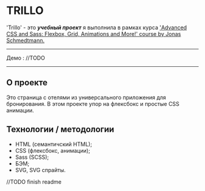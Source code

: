 # TRILLO

'Trillo' - это _**учебный проект**_ я выполнила в рамках курса ['Advanced CSS and Sass: Flexbox, Grid, Animations and More!' course by Jonas Schmedtmann.](https://www.udemy.com/course/advanced-css-and-sass/)

---

Демо : //TODO

---

## О проекте

Это страница с отелями из универсального приложения для бронирования. В этом проекте упор на флексбокс и простые CSS анимации.

## Технологии / методологии

- HTML (семантичский HTML);
- CSS (флексбокс, анимации);
- Sass (SCSS);
- БЭМ;
- SVG, SVG спрайты.

//TODO finish readme
